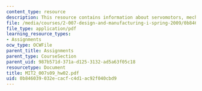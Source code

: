 ```yaml
---
content_type: resource
description: This resource contains information about servomotors, mechanisms & CAD.
file: /media/courses/2-007-design-and-manufacturing-i-spring-2009/0b846039032ecacfc4d1ac92f040cbd9_MIT2_007s09_hw02.pdf
file_type: application/pdf
learning_resource_types:
- Assignments
ocw_type: OCWFile
parent_title: Assignments
parent_type: CourseSection
parent_uid: 987b571d-371a-d125-3132-ad5a63f05c18
resourcetype: Document
title: MIT2_007s09_hw02.pdf
uid: 0b846039-032e-cacf-c4d1-ac92f040cbd9
---
```

